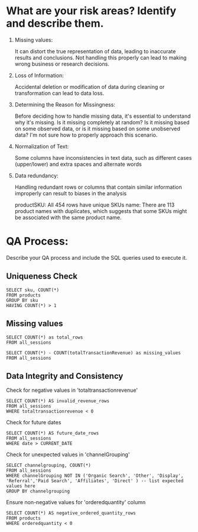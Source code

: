 # What are your risk areas? Identify and describe them.
1) Missing values:

    It can distort the true representation of data, leading to inaccurate results and conclusions. Not handling this properly can lead to         making wrong business or research decisions.

3) Loss of Information:

    Accidental deletion or modification of data during cleaning or transformation can lead to data loss.

5) Determining the Reason for Missingness:

   Before deciding how to handle missing data, it's essential to understand why it's missing. Is it missing completely at random? Is it          missing based on some observed data, or is it missing based on some unobserved data? I'm not sure how to properly approach this scenario.

7) Normalization of Text:

    Some columns have inconsistencies in text data, such as different cases (upper/lower) and extra spaces and alternate words

9) Data redundancy:

   Handling redundant rows or columns that contain similar information improperly can result to biases in the analysis

   productSKU: All 454 rows have unique SKUs
   name: There are 113 product names with duplicates, which suggests that some SKUs might be associated with the same product name.


# QA Process:
Describe your QA process and include the SQL queries used to execute it.

## Uniqueness Check 
```
SELECT sku, COUNT(*)
FROM products
GROUP BY sku
HAVING COUNT(*) > 1
```

## Missing values
```
SELECT COUNT(*) as total_rows
FROM all_sessions
```
```
SELECT COUNT(*) - COUNT(totalTransactionRevenue) as missing_values
FROM all_sessions
```
## Data Integrity and Consistency

Check for negative values in 'totaltransactionrevenue'
```
SELECT COUNT(*) AS invalid_revenue_rows
FROM all_sessions
WHERE totaltransactionrevenue < 0
```
Check for future dates
```
SELECT COUNT(*) AS future_date_rows
FROM all_sessions
WHERE date > CURRENT_DATE
```
Check for unexpected values in 'channelGrouping'
```
SELECT channelgrouping, COUNT(*) 
FROM all_sessions
WHERE channelGrouping NOT IN ('Organic Search', 'Other', 'Display', 'Referral','Paid Search', 'Affiliates', 'Direct' ) -- list expected values here
GROUP BY channelgrouping
```
Ensure non-negative values for 'orderedquantity' column
```
SELECT COUNT(*) AS negative_ordered_quantity_rows
FROM products
WHERE orderedquantity < 0
```


